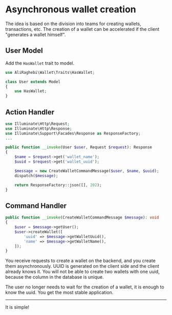 # Asynchronous wallet creation

The idea is based on the division into teams for creating wallets, transactions, etc. The creation of a wallet can be
accelerated if the client "generates a wallet himself".

## User Model

Add the `HasWallet` trait to model.

```php
use AliRaghebi\Wallet\Traits\HasWallet;

class User extends Model
{
    use HasWallet;
}
```

## Action Handler

```php
use Illuminate\Http\Request;
use Illuminate\Http\Response;
use Illuminate\Support\Facades\Response as ResponseFactory;
...

public function __invoke(User $user, Request $request): Response
{
    $name = $request->get('wallet_name');
    $uuid = $request->get('wallet_uuid');

    $message = new CreateWalletCommandMessage($user, $name, $uuid);
    dispatch($message);

    return ResponseFactory::json([], 202);
}
```

## Command Handler

```php
public function __invoke(CreateWalletCommandMessage $message): void
{
    $user = $message->getUser();
    $user->createWallet([
        'uuid' => $message->getWalletUuid(),
        'name' => $message->getWalletName(),
    ]);
}
```

You receive requests to create a wallet on the backend, and you create them asynchronously. UUID is generated on the
client side and the client already knows it. You will not be able to create two wallets with one uuid, because the
column in the database is unique.

The user no longer needs to wait for the creation of a wallet, it is enough to know the uuid. You get the most stable
application.

---
It is simple!
